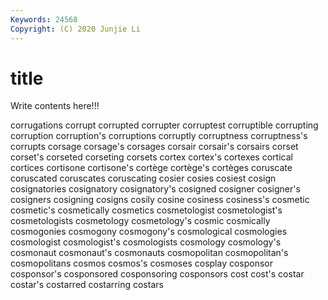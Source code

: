 ```yaml
---
Keywords: 24568
Copyright: (C) 2020 Junjie Li
---
```


# title

Write contents here!!!
 
corrugations 
corrupt
corrupted 
corrupter 
corruptest 
corruptible 
corrupting 
corruption 
corruption's 
corruptions 
corruptly 
corruptness
corruptness's 
corrupts 
corsage 
corsage's 
corsages 
corsair 
corsair's 
corsairs 
corset 
corset's
corseted 
corseting 
corsets 
cortex 
cortex's 
cortexes 
cortical 
cortices 
cortisone 
cortisone's
cortège 
cortège's 
cortèges 
coruscate 
coruscated 
coruscates 
coruscating 
cosier 
cosies 
cosiest
cosign 
cosignatories 
cosignatory 
cosignatory's 
cosigned 
cosigner 
cosigner's 
cosigners 
cosigning 
cosigns
cosily 
cosine 
cosiness 
cosiness's 
cosmetic 
cosmetic's 
cosmetically 
cosmetics 
cosmetologist 
cosmetologist's
cosmetologists 
cosmetology 
cosmetology's 
cosmic 
cosmically 
cosmogonies 
cosmogony 
cosmogony's 
cosmological 
cosmologies
cosmologist 
cosmologist's 
cosmologists 
cosmology 
cosmology's 
cosmonaut 
cosmonaut's 
cosmonauts 
cosmopolitan 
cosmopolitan's
cosmopolitans 
cosmos 
cosmos's 
cosmoses 
cosplay 
cosponsor 
cosponsor's 
cosponsored 
cosponsoring 
cosponsors
cost 
cost's 
costar 
costar's 
costarred 
costarring 
costars 
